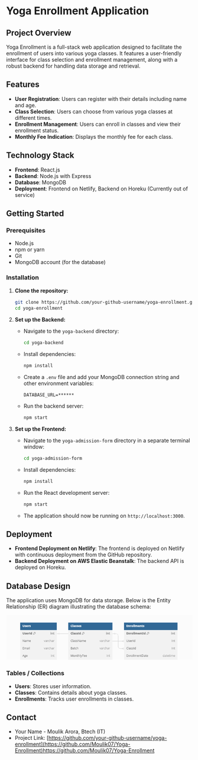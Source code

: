 # Yoga Enrollment Application

## Project Overview

Yoga Enrollment is a full-stack web application designed to facilitate the enrollment of users into various yoga classes. It features a user-friendly interface for class selection and enrollment management, along with a robust backend for handling data storage and retrieval.

## Features

- **User Registration**: Users can register with their details including name and age.
- **Class Selection**: Users can choose from various yoga classes at different times.
- **Enrollment Management**: Users can enroll in classes and view their enrollment status.
- **Monthly Fee Indication**: Displays the monthly fee for each class.

## Technology Stack

- **Frontend**: React.js
- **Backend**: Node.js with Express
- **Database**: MongoDB
- **Deployment**: Frontend on Netlify, Backend on Horeku (Currently out of service)

## Getting Started

### Prerequisites

- Node.js
- npm or yarn
- Git
- MongoDB account (for the database)

### Installation

1. **Clone the repository:**

   ```sh
   git clone https://github.com/your-github-username/yoga-enrollment.git
   cd yoga-enrollment
   ```

2. **Set up the Backend:**

   - Navigate to the `yoga-backend` directory:

     ```sh
     cd yoga-backend
     ```

   - Install dependencies:

     ```sh
     npm install
     ```

   - Create a `.env` file and add your MongoDB connection string and other environment variables:

     ```env
     DATABASE_URL=******
     ```

   - Run the backend server:

     ```sh
     npm start
     ```

3. **Set up the Frontend:**

   - Navigate to the `yoga-admission-form` directory in a separate terminal window:

     ```sh
     cd yoga-admission-form
     ```

   - Install dependencies:

     ```sh
     npm install
     ```

   - Run the React development server:

     ```sh
     npm start
     ```

   - The application should now be running on `http://localhost:3000`.

## Deployment

- **Frontend Deployment on Netlify**: The frontend is deployed on Netlify with continuous deployment from the GitHub repository.
- **Backend Deployment on AWS Elastic Beanstalk**: The backend API is deployed on Horeku.

## Database Design

The application uses MongoDB for data storage. Below is the Entity Relationship (ER) diagram illustrating the database schema:

![ER Diagram](ER1.png)

### Tables / Collections

- **Users**: Stores user information.
- **Classes**: Contains details about yoga classes.
- **Enrollments**: Tracks user enrollments in classes.

## Contact

- Your Name - Moulik Arora, Btech (IT)
- Project Link: [https://github.com/your-github-username/yoga-enrollment](https://github.com/Moulik07/Yoga-Enrollment)https://github.com/Moulik07/Yoga-Enrollment
